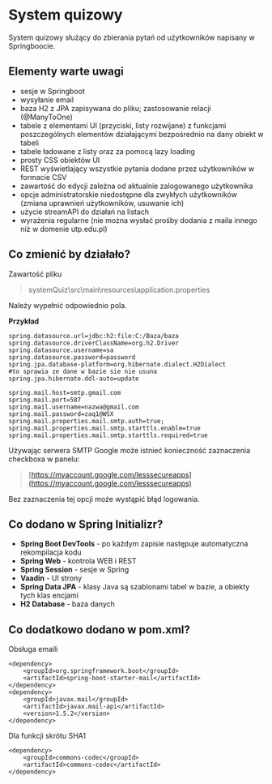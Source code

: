 # System quizowy
System quizowy służący do zbierania pytań od użytkowników napisany w Springboocie.
## Elementy warte uwagi

 - sesje w Springboot
 - wysyłanie email
 - baza H2 z JPA zapisywana do pliku; zastosowanie relacji (@ManyToOne)
 - tabele z elementami UI (przyciski, listy rozwijane) z funkcjami poszczególnych elementów działającymi bezpośrednio na dany obiekt w tabeli
 - tabele ładowane z listy oraz za pomocą lazy loading
 - prosty CSS obiektów UI
 - REST wyświetlający wszystkie pytania dodane przez użytkowników w formacie CSV
 - zawartość do edycji zależna od aktualnie zalogowanego użytkownika
 - opcje administratorskie niedostępne dla zwykłych użytkowników (zmiana uprawnień użytkowników, usuwanie ich)
 - użycie streamAPI do działań na listach
 - wyrażenia regularne (nie można wysłać prośby dodania z maila innego niż w domenie utp.edu.pl)
## Co zmienić by działało?
Zawartość pliku

> systemQuiz\src\main\resources\application.properties

Należy wypełnić odpowiednio pola.

**Przykład**

    spring.datasource.url=jdbc:h2:file:C:/Baza/baza
    spring.datasource.driverClassName=org.h2.Driver
    spring.datasource.username=sa
    spring.datasource.password=password
    spring.jpa.database-platform=org.hibernate.dialect.H2Dialect
    #to sprawia ze dane w bazie sie nie usuna
    spring.jpa.hibernate.ddl-auto=update
    
    spring.mail.host=smtp.gmail.com
    spring.mail.port=587
    spring.mail.username=nazwa@gmail.com
    spring.mail.password=zaq1@WSX
    spring.mail.properties.mail.smtp.auth=true;
    spring.mail.properties.mail.smtp.starttls.enable=true
    spring.mail.properties.mail.smtp.starttls.required=true

Używając serwera SMTP Google może istnieć konieczność zaznaczenia checkboxa w panelu:

> [https://myaccount.google.com/lesssecureapps](https://myaccount.google.com/lesssecureapps)

Bez zaznaczenia tej opcji może wystąpić błąd logowania.

## Co dodano w Spring Initializr?

 - **Spring Boot DevTools** - po każdym zapisie następuje automatyczna rekompilacja kodu
 - **Spring Web** - kontrola WEB i REST
 - **Spring Session** - sesje w Spring
 - **Vaadin** - UI strony
 - **Spring Data JPA** - klasy Java są szablonami tabel w bazie, a obiekty tych klas encjami 
 - **H2 Database** - baza danych

## Co dodatkowo dodano w pom.xml?
Obsługa emaili

    <dependency>
        <groupId>org.springframework.boot</groupId>
        <artifactId>spring-boot-starter-mail</artifactId>
    </dependency>
    <dependency>
    	<groupId>javax.mail</groupId>
    	<artifactId>javax.mail-api</artifactId>
    	<version>1.5.2</version>
    </dependency>
Dla funkcji skrótu SHA1

    <dependency>
        <groupId>commons-codec</groupId>
        <artifactId>commons-codec</artifactId>
    </dependency>
